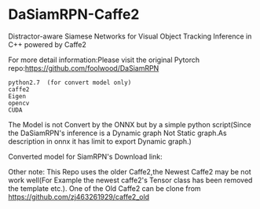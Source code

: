 # DaSiamRPN-Caffe2
Distractor-aware Siamese Networks for Visual Object Tracking Inference in C++ powered by Caffe2

For more detail information:Please visit the original Pytorch repo:https://github.com/foolwood/DaSiamRPN

    python2.7  (for convert model only)
    caffe2
    Eigen
    opencv
    CUDA
The Model is not Convert by the ONNX but by a simple python script(Since the DaSiamRPN's inference is a Dynamic graph Not Static graph.As description in onnx it has limit to export Dynamic graph.)

Converted model for SiamRPN's Download link:


Other note: This Repo uses the older Caffe2,the Newest Caffe2 may be not work well(For Example the newest caffe2's Tensor class has been removed the template etc.).
One of the Old Caffe2 can be clone from https://github.com/zj463261929/caffe2_old



